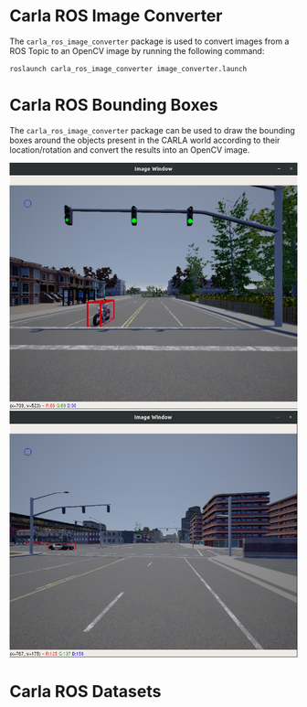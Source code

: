 # Carla ROS Image Converter



The ```carla_ros_image_converter``` package is used to convert images from a ROS Topic to an OpenCV image by running the following command:



    roslaunch carla_ros_image_converter image_converter.launch



# Carla ROS Bounding Boxes

The ```carla_ros_image_converter``` package can be used to draw the bounding boxes around the objects present in the CARLA world according to their location/rotation and convert the results into an OpenCV image.

![rviz setup](../assets/images/carla_bounding_box_01.png "box_01")
![rviz setup](../assets/images/carla_bounding_box_02.png "box_02")


# Carla ROS Datasets